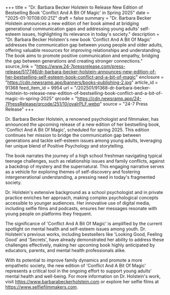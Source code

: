 +++
title = "Dr. Barbara Becker Holstein to Release New Edition of Bestselling Book 'Conflict And A Bit Of Magic' in Spring 2025"
date = "2025-01-10T08:00:21Z"
draft = false
summary = "Dr. Barbara Becker Holstein announces a new edition of her book aimed at bridging generational communication gaps and addressing young adults' self-esteem issues, highlighting its relevance in today's society."
description = "Dr. Barbara Becker Holstein's new book 'Conflict And A Bit Of Magic' addresses the communication gap between young people and older adults, offering valuable resources for improving relationships and understanding. The book aims to promote positive communication and empathy, bridging the gap between generations and creating stronger connections."
source_link = "https://www.24-7pressrelease.com/press-release/517746/dr-barbara-becker-holstein-announces-new-edition-of-her-bestselling-self-esteem-book-conflict-and-a-bit-of-magic"
enclosure = "https://cdn.newsramp.app/banners/books-publishing-2.jpg"
article_id = 91368
feed_item_id = 9954
url = "/202501/91368-dr-barbara-becker-holstein-to-release-new-edition-of-bestselling-book-conflict-and-a-bit-of-magic-in-spring-2025"
qrcode = "https://cdn.newsramp.app/24-7PressRelease/qrcode/251/10/ovalrPLF.webp"
source = "24-7 Press Release"
+++

<p>Dr. Barbara Becker Holstein, a renowned psychologist and filmmaker, has announced the upcoming release of a new edition of her bestselling book, 'Conflict And A Bit Of Magic', scheduled for spring 2025. This edition continues her mission to bridge the communication gap between generations and tackle self-esteem issues among young adults, leveraging her unique blend of Positive Psychology and storytelling.</p><p>The book narrates the journey of a high school freshman navigating typical teenage challenges, such as relationship issues and family conflicts, against a backdrop of mystery and the supernatural. This engaging narrative serves as a vehicle for exploring themes of self-discovery and fostering intergenerational understanding, a pressing need in today's fragmented society.</p><p>Dr. Holstein's extensive background as a school psychologist and in private practice enriches her approach, making complex psychological concepts accessible to younger audiences. Her innovative use of digital media, including selfie films and podcasts, ensures her messages resonate with young people on platforms they frequent.</p><p>The significance of 'Conflict And A Bit Of Magic' is amplified by the current spotlight on mental health and self-esteem issues among youth. Dr. Holstein's previous works, including bestsellers like 'Looking Good, Feeling Good' and 'Secrets', have already demonstrated her ability to address these challenges effectively, making her upcoming book highly anticipated by educators, parents, and mental health professionals alike.</p><p>With its potential to improve family dynamics and promote a more empathetic society, the new edition of 'Conflict And A Bit Of Magic' represents a critical tool in the ongoing effort to support young adults' mental health and well-being. For more information on Dr. Holstein's work, visit <a href='https://www.barbarabeckerholstein.com' rel='nofollow' target='_blank'>https://www.barbarabeckerholstein.com</a> or explore her selfie films at <a href='https://www.selfiefilmmakers.com' rel='nofollow' target='_blank'>https://www.selfiefilmmakers.com</a>.</p>